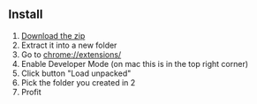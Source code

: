 ## Install

1. [Download the zip](https://github.com/ironchestgames/bananpermobils-dok-card-filterer/archive/refs/heads/main.zip)
1. Extract it into a new folder
1. Go to [chrome://extensions/](chrome://extensions/)
1. Enable Developer Mode (on mac this is in the top right corner)
1. Click button "Load unpacked"
1. Pick the folder you created in 2
1. Profit
